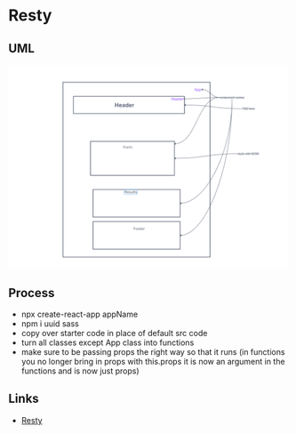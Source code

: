 # Resty

## UML

![UML](./assets/uml-lab-26.png)

## Process

- npx create-react-app appName
- npm i uuid sass
- copy over starter code in place of default src code
- turn all classes except App class into functions
- make sure to be passing props the right way so that it runs (in functions you no longer bring in props with this.props it is now an argument in the functions and is now just props)

## Links

- [Resty](https://codesandbox.io/p/github/Coff23/resty/draft/empty-tdd?file=/.codesandbox/tasks.json:1,1&workspaceId=45b7e562-5891-4a6a-9459-b3024b29d193)
